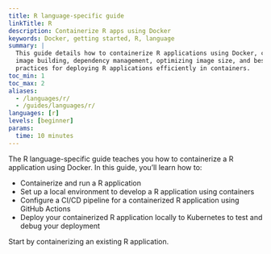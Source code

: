 ```yaml
---
title: R language-specific guide
linkTitle: R
description: Containerize R apps using Docker
keywords: Docker, getting started, R, language
summary: |
  This guide details how to containerize R applications using Docker, covering
  image building, dependency management, optimizing image size, and best
  practices for deploying R applications efficiently in containers.
toc_min: 1
toc_max: 2
aliases:
  - /languages/r/
  - /guides/languages/r/
languages: [r]
levels: [beginner]
params:
  time: 10 minutes
---
```


The R language-specific guide teaches you how to containerize a R application using Docker. In this guide, you’ll learn how to:

- Containerize and run a R application
- Set up a local environment to develop a R application using containers
- Configure a CI/CD pipeline for a containerized R application using GitHub Actions
- Deploy your containerized R application locally to Kubernetes to test and debug your deployment

Start by containerizing an existing R application.

